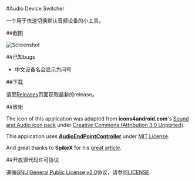 #Audio Device Switcher

一个用于快速切换默认音频设备的小工具。

##截图

![Screenshot](http://pic.yupoo.com/bitex/EuxFEQ9P/pT2wn.png)

##已知bugs

 - 中文设备名会显示为问号

##下载

请至[Releases](https://github.com/7bitex/Audio-Device-Switcher/releases)页面获取最新的release。

##致谢

The icon of this application was adapted from **icons4android.com**'s [Sound and Audio icon pack](https://www.iconfinder.com/icons/208039/audio_headphones_sound_icon) under [Creative Commons (Attribution 3.0 Unported)](http://creativecommons.org/licenses/by/3.0/).

This application uses **[AudioEndPointController](https://github.com/DanStevens/AudioEndPointController)** under [MIT License](http://www.opensource.org/licenses/MIT).

And great thanks to **SpikeX** for his [great article](http://www.spikex.net/programmatically-changing-the-default-audio-playback-device-on-windows-vista-windows-7/).

##开放源代码许可协议

遵循[GNU General Public License v2.0](http://www.gnu.org/licenses/gpl-2.0.html)协议，请参阅[LICENSE](https://github.com/7bitex/Audio-Device-Switcher/blob/master/LICENSE).